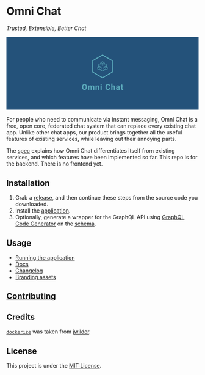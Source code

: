 # Omni Chat

_Trusted, Extensible, Better Chat_

![Cover](branding/facebook_cover_photo_2.png)

For people who need to communicate via instant messaging, Omni Chat is a free, open core, federated chat system that can replace every existing chat app. Unlike other chat apps, our product brings together all the useful features of existing services, while leaving out their annoying parts.

The [spec](docs/spec.md) explains how Omni Chat differentiates itself from existing services, and which features have been implemented so far. This repo is for the backend. There is no frontend yet.

## Installation

1. Grab a [release](https://github.com/neelkamath/omni-chat/releases), and then continue these steps from the source code you downloaded.
1. Install the [application](docs/install.md).
1. Optionally, generate a wrapper for the GraphQL API using [GraphQL Code Generator](https://graphql-code-generator.com/) on the [schema](src/main/resources/schema.graphqls).

## Usage

- [Running the application](docs/production.md)
- [Docs](docs/api.md)
- [Changelog](docs/CHANGELOG.md)
- [Branding assets](branding)

## [Contributing](docs/CONTRIBUTING.md)

## Credits

[`dockerize`](docker/dockerize) was taken from [jwilder](https://github.com/jwilder/dockerize).

## License

This project is under the [MIT License](LICENSE).
